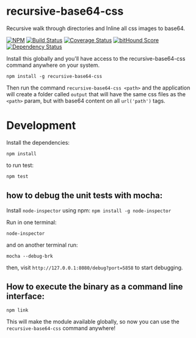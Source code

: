 # recursive-base64-css 

Recursive walk through directories and Inline all css images to base64.

[![NPM](https://nodei.co/npm/recursive-base64-css.png)](https://nodei.co/npm/recursive-base64-css/)
[![Build Status](https://travis-ci.org/PauloLuan/recursive-base64-css.svg)](https://travis-ci.org/PauloLuan/recursive-base64-css)
[![Coverage Status](https://coveralls.io/repos//PauloLuan/recursive-base64-css/badge.svg?branch=master)](https://coveralls.io/r//PauloLuan/recursive-base64-css?branch=master)
[![bitHound Score](https://www.bithound.io/github/PauloLuan/recursive-base64-css/badges/score.svg)](https://www.bithound.io/github/PauloLuan/recursive-base64-css)
[![Dependency Status](https://david-dm.org/PauloLuan/recursive-base64-css.svg "Dependencies Checked & Updated Regularly (Security is Important!)")](https://david-dm.org/PauloLuan/recursive-base64-css)


Install this globally and you'll have access to the recursive-base64-css command anywhere on your system.

	npm install -g recursive-base64-css

Then run the command `recursive-base64-css <path>` and the application will create a folder called `output` that will have the same css files as the `<path>` param, but with base64 content on all `url('path')` tags. 

# Development

Install the dependencies:

	npm install

to run test:
``` js
npm test
```

## how to debug the unit tests with mocha:

Install `node-inspector` using npm: `npm install -g node-inspector` 

Run in one terminal:

	node-inspector

and on another terminal run:
	
	mocha --debug-brk

then, visit `http://127.0.0.1:8080/debug?port=5858` to start debugging.

## How to execute the binary as a command line interface: 

	npm link

This will make the module available globally, so now you can use the `recursive-base64-css` command anywhere!